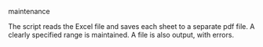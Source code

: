 maintenance

The script reads the Excel file and saves each sheet to a separate pdf file. A clearly specified range is maintained.
A file is also output, with errors.